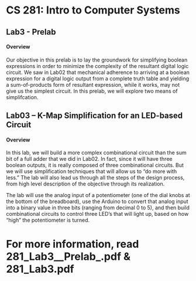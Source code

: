 # CS 281: Intro to Computer Systems

## Lab3 -  Prelab

#### Overview

Our objective in this prelab is to lay the groundwork for simplifying boolean expressions in
order to minimize the complexity of the resultant digital logic circuit. We saw in Lab02 that
mechanical adherence to arriving at a boolean expression for a digital logic output from a
complete truth table and yielding a sum-of-products form of resultant expression, while it
works, may not give us the simplest circuit. In this prelab, we will explore two means of
simplifcation.

## Lab03 – K-Map Simplification for an LED-based Circuit

#### Overview


In this lab, we will build a more complex combinational circuit than the sum bit of a full adder that we did in
Lab02. In fact, since it will have three boolean outputs, it is really composed of three combinational circuits.
But we will use simplification techniques that will allow us to “do more with less.” The lab will also lead us
through all the steps of the design process, from high level description of the objective through its realization.

The lab will use the analog input of a potentiometer (one of the dial knobs at the bottom of the breadboard), use
the Arduino to convert that analog input into a binary value in three bits (ranging from decimal 0 to 5), and then
build combinational circuits to control three LED’s that will light up, based on how “high” the potentiometer
is turned.

# For more information, read 281_Lab3__Prelab_.pdf & 281_Lab3.pdf
